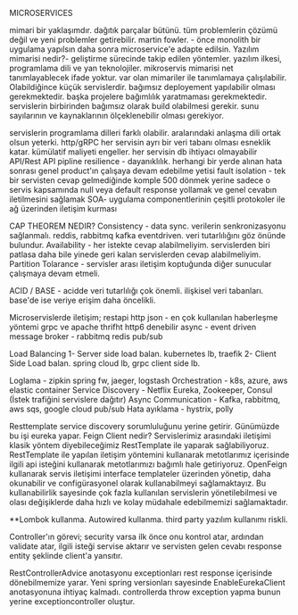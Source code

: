 MICROSERVICES

mimari bir yaklaşımdır. dağıtık parçalar bütünü. tüm problemlerin çözümü değil ve yeni problemler getirebilir.
martin fowler. - önce monolith bir uygulama yapılsın daha sonra microservice'e adapte edilsin.
Yazılım mimarisi nedir?- geliştirme sürecinde takip edilen yöntemler. yazılım ilkesi, programlama dili ve yan teknolojiler.
mikroservis mimarisi net tanımlayablecek ifade yoktur. var olan mimariler ile tanımlamaya çalışılabilir.
Olabildiğince küçük servislerdir. bağımsız deployement yapılabilir olması gerekmektedir. başka projelere bağımlılık yaratmaması gerekmektedir.
servislerin birbirinden bağımsız olarak build olabilmesi gerekir. sunu sayılarının ve kaynaklarının ölçeklenebilir olması gerekiyor.

servislerin programlama dilleri farklı olabilir. aralarındaki anlaşma dili ortak olsun yeterki. http/gRPC
her servisin ayrı bir veri tabanı olması esneklik katar. kümülatif maliyeti engeller. her servisin db ihtiyacı olmayabilir
API/Rest API
pipline
resilience - dayanıklılık. herhangi bir yerde alınan hata sonrası genel product'ın çalışaya devam edebilme yetisi
fault isolation - tek bir servisten cevap gelmediğinde komple 500 dönmek yerine sadece o servis kapsamında null veya default response yollamak ve genel cevabın iletilmesini sağlamak
SOA- uygulama componentlerinin çeşitli protokoler ile ağ üzerinden iletişim kurması

CAP THEOREM NEDIR? 
Consistency -  data sync. verilerin senkronizasyonu sağlanmalı. reddis, rabbitmq kafka eventdriven. veri tutarlılığını göz önünde bulundur.
Availability - her istekte cevap alabilmeliyim. servislerden biri patlasa daha bile yinede geri kalan servislerden cevap alabilmeliyim. 
Partition Tolarance - servisler arası iletişim koptuğunda diğer sunucular çalışmaya devam etmeli.

ACID / BASE - acidde veri tutarlılığı çok önemli. ilişkisel veri tabanları. base'de ise veriye erişim daha öncelikli.

Microservislerde iletişim;
restapi http json - en çok kullanılan haberleşme yöntemi
grpc ve apache thrifht http6 denebilir
async - event driven
message broker - rabbitmq redis pub/sub

Load Balancing
1- Server side load balan.
kubernetes lb, traefik
2- Client Side Load balan.
spring cloud lb, grpc client side lb.

Loglama - zipkin spring fw, jaeger, logstash
Orchestration - k8s, azure, aws elastic container
Service Discovery - Netflix Eureka, Zookeeper, Consul (İstek trafiğini servislere dağıtır)
Async Communication - Kafka, rabbitmq, aws sqs, google cloud pub/sub
Hata ayıklama - hystrix, polly 

Resttemplate service discovery sorumluluğunu yerine getirir. Günümüzde bu işi eureka yapar.
Feign Client nedir?
Servislerimiz arasındaki iletişimi klasik yöntem diyebileceğimiz RestTemplate ile yaparak sağlabiliyoruz. RestTemplate ile yapılan iletişim yöntemini kullanarak metotlarımız içerisinde ilgili api isteğini kullanarak metotlarımızı bağımlı hale getiriyoruz.
OpenFeign kullanarak servis iletişimi interface templateler üzerinden yönetip, daha okunabilir ve configürasyonel olarak kullanabilmeyi sağlamaktayız.
Bu kullanabilirlik sayesinde çok fazla kullanılan servislerin yönetilebilmesi ve olası değişiklerde daha hızlı ve kolay müdahale edebilmemizi sağlamaktadır.

**Lombok kullanma. Autowired kullanma. third party yazılım kullanımı riskli.

Controller'ın görevi; security varsa ilk önce onu kontrol atar, ardından validate atar, ilgili isteği servise aktarır ve servisten gelen cevabı response entity şeklinde client'a yansıtır.

RestControllerAdvice anotasyonu exceptionları rest response içerisinde dönebilmemize yarar.
Yeni spring versionları sayesinde EnableEurekaClient anotasyonuna ihtiyaç kalmadı.
controllerda throw exception yapma bunun yerine exceptioncontroller oluştur.


